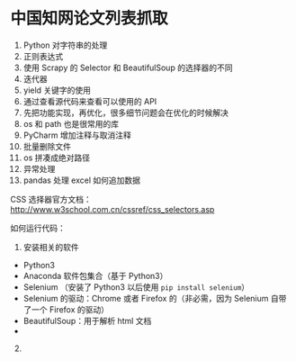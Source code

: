 # 中国知网论文列表抓取

1. Python 对字符串的处理
2. 正则表达式
3. 使用 Scrapy 的 Selector 和 BeautifulSoup 的选择器的不同
4. 迭代器
5. yield 关键字的使用
6. 通过查看源代码来查看可以使用的 API
7. 先把功能实现，再优化，很多细节问题会在优化的时候解决
8. os 和 path 也是很常用的库
9. PyCharm 增加注释与取消注释
10. 批量删除文件
11. os 拼凑成绝对路径
12. 异常处理
13. pandas 处理 excel 如何追加数据


CSS 选择器官方文档：
http://www.w3school.com.cn/cssref/css_selectors.asp


如何运行代码：
1. 安装相关的软件
+ Python3
+ Anaconda 软件包集合（基于 Python3）
+ Selenium （安装了 Python3 以后使用 `pip install selenium`）
+ Selenium 的驱动：Chrome 或者 Firefox 的（非必需，因为 Selenium 自带了一个 Firefox 的驱动）
+ BeautifulSoup：用于解析 html 文档
+ 
2. 
